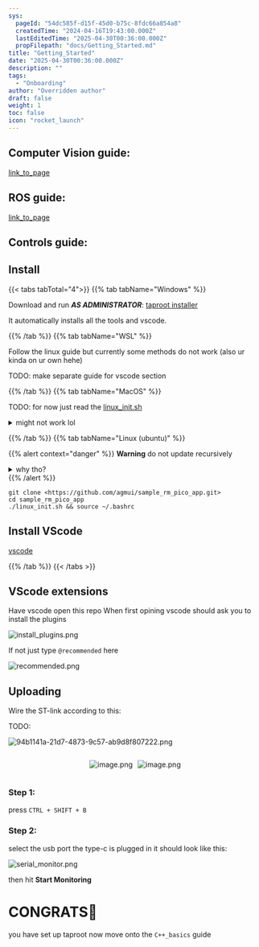 ```yaml
---
sys:
  pageId: "54dc585f-d15f-45d0-b75c-8fdc66a854a8"
  createdTime: "2024-04-16T19:43:00.000Z"
  lastEditedTime: "2025-04-30T00:36:00.000Z"
  propFilepath: "docs/Getting_Started.md"
title: "Getting_Started"
date: "2025-04-30T00:36:00.000Z"
description: ""
tags:
  - "Onboarding"
author: "Overridden author"
draft: false
weight: 1
toc: false
icon: "rocket_launch"
---
```


## Computer Vision guide:

[link_to_page](86d45bc0-388b-4d26-8848-44f255f73d0e)

## ROS guide:

[link_to_page](3c76c1de-ec8f-46d6-8b0a-294005edc2d5)

## Controls guide:

## Install

{{< tabs tabTotal="4">}}
{{% tab tabName="Windows" %}}

Download and run _**AS ADMINISTRATOR**_: [taproot installer](https://github.com/Thornbots/TeachingFreshies/releases/tag/1.0)

It automatically installs all the tools and vscode.

{{% /tab %}}
{{% tab tabName="WSL" %}}

Follow the linux guide but currently some methods do not work (also ur kinda on ur own hehe)

TODO: make separate guide for vscode section

{{% /tab %}}
{{% tab tabName="MacOS" %}}

TODO: for now just read the [linux_init.sh](https://github.com/agmui/sample_rm_pico_app/blob/main/linux_init.sh)

<details>
<summary>might not work lol</summary>

`brew install libusb pkg-config`

Next install: [vscode](https://code.visualstudio.com/Download)

</details>

{{% /tab %}}
{{% tab tabName="Linux (ubuntu)" %}}

{{% alert context="danger" %}}
**Warning** do not update recursively
<details>
<summary>why tho?</summary>
There are some submodules that may go on for a while (like tinyusb) and I highly
recommend you don't need to get them.
If you want to see what submodules I update just look in `linux_init.sh`
</details>
{{% /alert %}}

```shell
git clone <https://github.com/agmui/sample_rm_pico_app.git>
cd sample_rm_pico_app
./linux_init.sh && source ~/.bashrc
```

## Install VScode

[vscode](https://code.visualstudio.com/Download)

{{% /tab %}}
{{< /tabs >}}

## VScode extensions

Have vscode open this repo
When first opining vscode should ask you to install the plugins

![install_plugins.png](https://prod-files-secure.s3.us-west-2.amazonaws.com/d518164a-d88e-44d1-a4ee-3adb3bd8bce0/89bd30f0-1825-4e77-867b-0a41ce370880/install_plugins.png?X-Amz-Algorithm=AWS4-HMAC-SHA256&X-Amz-Content-Sha256=UNSIGNED-PAYLOAD&X-Amz-Credential=ASIAZI2LB46642G4QXVM%2F20250627%2Fus-west-2%2Fs3%2Faws4_request&X-Amz-Date=20250627T210751Z&X-Amz-Expires=3600&X-Amz-Security-Token=IQoJb3JpZ2luX2VjEIP%2F%2F%2F%2F%2F%2F%2F%2F%2F%2FwEaCXVzLXdlc3QtMiJHMEUCIHu%2F4nlWnCRRevfcNx5gqx%2FwKDE2u4Oeu3VKsNoj6xLHAiEAsnxKfIZ%2FT0nCuuS3sunHo5PgoRPDPEFHNh84%2BBPg5nEq%2FwMIfBAAGgw2Mzc0MjMxODM4MDUiDMGkXwtnhHbjccwGRyrcAzc6LtXBkjUcF1R%2BwpaDa381FX5iv7%2ByMnQxDUaMlHPiftnVNTXCWqE8bKDfOYsYm7e20nHYIoa156ZBE0tI2QO%2BAMv9fUnle9Bps8xMHOrKUk%2F6%2FApxZULwf3c2GEQhonqduANhXB68jZyVPjEGsO9QkfRN0ITCeXp%2BHQiJPVY7%2BM8i2HeB43rfjD99BCpwM1x%2BXVvKgYXFnlUT%2BdeXquzKY%2FqcXbDfFF8p8RYV0JJYSN%2BkpsiVBmdMo5lORSD8Z3mRVGhAo%2Fgbiil1SuovnpWYXFLood%2BJg8q1mQPqxTlgSMh6ZhYPM3qLpKLJ%2BEjXlmN6TA9aG%2FSNw8TGhv%2B%2Boi9mS3LZvSLqJibZXR1sEUVpdYRVO4gQciMtUfCzUGeH8DPNVPSiNcdvl7DqDqY%2ByTZrQ%2Bb4rHC%2FAf%2BC8Zz1rEXqToD1SfMS%2B7c1SDeeY6tDc2JaQGgP4PoUTMm2E3msDIVpQhF1iyqdFTBbrVczQW9YtjjVuVGphB92EWoSe0wKcRtK8nMrie7%2BGh8MrjDyaiSAM7RnCB8il5JhXAkmF9H46lnU55GED9HjN0RisCSDZYoAL2P0dNm17x2WLU9rk%2FjY6CHJQFNAatjdeb6Tlf9njMXOkg9eGwmSaQoMMLHK%2B8IGOqUBrzFTR%2BbZoQJbVU%2Bc%2BONsTZ%2BPjBs29PNaM2iBZdlVK5I9o417ttde9nNs2tETBReWBHd6AnEd4WtymiIa6hIDHhtzfA9g1X%2BDCtvMMyAfayT3iS9tdSgrEA%2BBBqiaDmif0Scsf322Ae0JEK1VuUJ0OVpcsUnq4IDX1E9feWC2XX8ss%2ByPNPm0RG%2FaGR0Xoh4%2BNZsmH6W0jUHBLH1LQ%2Fr7Edm758HE&X-Amz-Signature=48feb78440036171e672101f3f5d43f0e55596e6a70df42192710bee72ffd1f9&X-Amz-SignedHeaders=host&x-amz-checksum-mode=ENABLED&x-id=GetObject)

If not just type `@recommended` here  

![recommended.png](https://prod-files-secure.s3.us-west-2.amazonaws.com/d518164a-d88e-44d1-a4ee-3adb3bd8bce0/61e661e9-5d85-4dfc-be0d-8d2097a5e793/recommended.png?X-Amz-Algorithm=AWS4-HMAC-SHA256&X-Amz-Content-Sha256=UNSIGNED-PAYLOAD&X-Amz-Credential=ASIAZI2LB46642G4QXVM%2F20250627%2Fus-west-2%2Fs3%2Faws4_request&X-Amz-Date=20250627T210751Z&X-Amz-Expires=3600&X-Amz-Security-Token=IQoJb3JpZ2luX2VjEIP%2F%2F%2F%2F%2F%2F%2F%2F%2F%2FwEaCXVzLXdlc3QtMiJHMEUCIHu%2F4nlWnCRRevfcNx5gqx%2FwKDE2u4Oeu3VKsNoj6xLHAiEAsnxKfIZ%2FT0nCuuS3sunHo5PgoRPDPEFHNh84%2BBPg5nEq%2FwMIfBAAGgw2Mzc0MjMxODM4MDUiDMGkXwtnhHbjccwGRyrcAzc6LtXBkjUcF1R%2BwpaDa381FX5iv7%2ByMnQxDUaMlHPiftnVNTXCWqE8bKDfOYsYm7e20nHYIoa156ZBE0tI2QO%2BAMv9fUnle9Bps8xMHOrKUk%2F6%2FApxZULwf3c2GEQhonqduANhXB68jZyVPjEGsO9QkfRN0ITCeXp%2BHQiJPVY7%2BM8i2HeB43rfjD99BCpwM1x%2BXVvKgYXFnlUT%2BdeXquzKY%2FqcXbDfFF8p8RYV0JJYSN%2BkpsiVBmdMo5lORSD8Z3mRVGhAo%2Fgbiil1SuovnpWYXFLood%2BJg8q1mQPqxTlgSMh6ZhYPM3qLpKLJ%2BEjXlmN6TA9aG%2FSNw8TGhv%2B%2Boi9mS3LZvSLqJibZXR1sEUVpdYRVO4gQciMtUfCzUGeH8DPNVPSiNcdvl7DqDqY%2ByTZrQ%2Bb4rHC%2FAf%2BC8Zz1rEXqToD1SfMS%2B7c1SDeeY6tDc2JaQGgP4PoUTMm2E3msDIVpQhF1iyqdFTBbrVczQW9YtjjVuVGphB92EWoSe0wKcRtK8nMrie7%2BGh8MrjDyaiSAM7RnCB8il5JhXAkmF9H46lnU55GED9HjN0RisCSDZYoAL2P0dNm17x2WLU9rk%2FjY6CHJQFNAatjdeb6Tlf9njMXOkg9eGwmSaQoMMLHK%2B8IGOqUBrzFTR%2BbZoQJbVU%2Bc%2BONsTZ%2BPjBs29PNaM2iBZdlVK5I9o417ttde9nNs2tETBReWBHd6AnEd4WtymiIa6hIDHhtzfA9g1X%2BDCtvMMyAfayT3iS9tdSgrEA%2BBBqiaDmif0Scsf322Ae0JEK1VuUJ0OVpcsUnq4IDX1E9feWC2XX8ss%2ByPNPm0RG%2FaGR0Xoh4%2BNZsmH6W0jUHBLH1LQ%2Fr7Edm758HE&X-Amz-Signature=92a9358be7ae78d49d8a7bc780971bef2b37f3598d06f7404d4741cde7a2907a&X-Amz-SignedHeaders=host&x-amz-checksum-mode=ENABLED&x-id=GetObject)

## Uploading

Wire the ST-link according to this:

TODO:

![94b1141a-21d7-4873-9c57-ab9d8f807222.png](https://prod-files-secure.s3.us-west-2.amazonaws.com/d518164a-d88e-44d1-a4ee-3adb3bd8bce0/e5fad17d-ab82-4300-9f4c-505ab4b1202c/94b1141a-21d7-4873-9c57-ab9d8f807222.png?X-Amz-Algorithm=AWS4-HMAC-SHA256&X-Amz-Content-Sha256=UNSIGNED-PAYLOAD&X-Amz-Credential=ASIAZI2LB46642G4QXVM%2F20250627%2Fus-west-2%2Fs3%2Faws4_request&X-Amz-Date=20250627T210751Z&X-Amz-Expires=3600&X-Amz-Security-Token=IQoJb3JpZ2luX2VjEIP%2F%2F%2F%2F%2F%2F%2F%2F%2F%2FwEaCXVzLXdlc3QtMiJHMEUCIHu%2F4nlWnCRRevfcNx5gqx%2FwKDE2u4Oeu3VKsNoj6xLHAiEAsnxKfIZ%2FT0nCuuS3sunHo5PgoRPDPEFHNh84%2BBPg5nEq%2FwMIfBAAGgw2Mzc0MjMxODM4MDUiDMGkXwtnhHbjccwGRyrcAzc6LtXBkjUcF1R%2BwpaDa381FX5iv7%2ByMnQxDUaMlHPiftnVNTXCWqE8bKDfOYsYm7e20nHYIoa156ZBE0tI2QO%2BAMv9fUnle9Bps8xMHOrKUk%2F6%2FApxZULwf3c2GEQhonqduANhXB68jZyVPjEGsO9QkfRN0ITCeXp%2BHQiJPVY7%2BM8i2HeB43rfjD99BCpwM1x%2BXVvKgYXFnlUT%2BdeXquzKY%2FqcXbDfFF8p8RYV0JJYSN%2BkpsiVBmdMo5lORSD8Z3mRVGhAo%2Fgbiil1SuovnpWYXFLood%2BJg8q1mQPqxTlgSMh6ZhYPM3qLpKLJ%2BEjXlmN6TA9aG%2FSNw8TGhv%2B%2Boi9mS3LZvSLqJibZXR1sEUVpdYRVO4gQciMtUfCzUGeH8DPNVPSiNcdvl7DqDqY%2ByTZrQ%2Bb4rHC%2FAf%2BC8Zz1rEXqToD1SfMS%2B7c1SDeeY6tDc2JaQGgP4PoUTMm2E3msDIVpQhF1iyqdFTBbrVczQW9YtjjVuVGphB92EWoSe0wKcRtK8nMrie7%2BGh8MrjDyaiSAM7RnCB8il5JhXAkmF9H46lnU55GED9HjN0RisCSDZYoAL2P0dNm17x2WLU9rk%2FjY6CHJQFNAatjdeb6Tlf9njMXOkg9eGwmSaQoMMLHK%2B8IGOqUBrzFTR%2BbZoQJbVU%2Bc%2BONsTZ%2BPjBs29PNaM2iBZdlVK5I9o417ttde9nNs2tETBReWBHd6AnEd4WtymiIa6hIDHhtzfA9g1X%2BDCtvMMyAfayT3iS9tdSgrEA%2BBBqiaDmif0Scsf322Ae0JEK1VuUJ0OVpcsUnq4IDX1E9feWC2XX8ss%2ByPNPm0RG%2FaGR0Xoh4%2BNZsmH6W0jUHBLH1LQ%2Fr7Edm758HE&X-Amz-Signature=e7c63d3f91a0bd06c2de1c9f5a9b3b886d87d24a268a5fbbb108fed79975f917&X-Amz-SignedHeaders=host&x-amz-checksum-mode=ENABLED&x-id=GetObject)

<div style="display: flex;flex-direction: row; column-gap:10px; max-width: 630px;justify-content: center;">
<div>

![image.png](https://prod-files-secure.s3.us-west-2.amazonaws.com/d518164a-d88e-44d1-a4ee-3adb3bd8bce0/210ecb78-1116-4d7b-b9b7-2292f66fa2c2/image.png?X-Amz-Algorithm=AWS4-HMAC-SHA256&X-Amz-Content-Sha256=UNSIGNED-PAYLOAD&X-Amz-Credential=ASIAZI2LB466TAL735KS%2F20250627%2Fus-west-2%2Fs3%2Faws4_request&X-Amz-Date=20250627T210754Z&X-Amz-Expires=3600&X-Amz-Security-Token=IQoJb3JpZ2luX2VjEIP%2F%2F%2F%2F%2F%2F%2F%2F%2F%2FwEaCXVzLXdlc3QtMiJGMEQCIAH%2BC601mCbGk3h1OYJAJM6YLJ4nX7iGPOooC7TBWNuUAiBLbTrAe0dKTMt3BhL6upexqc9tlXa40M8EU%2BYR%2BpLg8ir%2FAwh8EAAaDDYzNzQyMzE4MzgwNSIMAZlxx5Di7RmP1R9GKtwDgqD%2FU7fPthmdBhCQzp4UtF6UnYnLyhobNwoTY2xKGqddvUwAToL3Y3%2FrPaC2sMvaaSx8OqnwLeX43%2BHpnbe3CWM00MXp1hs%2Bf%2B1ZOASSolJ8G%2FDFVpdoAn2c7TxGbUxpUgkBgXu2IamagBNRak9qHIjae8Ct869EYvg%2FVQb7%2BiglaArhePfvQZ9kwNgUwrPaiHpc3taB0vzuRIq8ggtaO6iZOWi6%2Fj%2BsoRiyQ9FMz206DCVtEFMBXPZ9SJu2GxjvG7gSopGagTJFX4TGNV7A6euBcVFuYFIe14rX%2Byy1uieiGVYBq6USejXc85ObNcErEmghF6Zu38ztF%2Ff5b56e3MHNA8d34JFpESEZiKR6fnZ7gGTvf5DbDNIJUmJwEQFqt0kIYnKpSgCbSYEpDo3ofHN6RL2lX9UdgA3%2BpCgOLquEHlssMIty34va1jsx6A6h3xbDZwJDqLft4fYeU4QMBmybcf5wvSwCZW9wkr50bz1k4KWbgVvixKMhR%2BBoaFThj2nMeYMGVbHhK1Ou9oBpr%2Bk4DUOO6k04%2B9NzTVrGLnvcC%2BOD1Plq9qXjY1mCuvn0qps8m3XcwpsG6RVC5QL4k%2BJ6thh4Ddr%2FTE7aXUsi2uEl0UuVxRq2KJU%2FERkw2sr7wgY6pgHT0sc%2Fb9ZTEt1yMUZzcph87armGRzXhXzQ3RbWQdYkJcuhwquJB5lmeXawQgRp%2Fb%2Fph2yIgxVFvYI0exqRUHDs8cp6xYVX9zdHaQxXOMVaGAKYjMzbDIHLoIjcKc9u6PjVPe5ml6aTH71R4Hbb5SQB9BQUipvcXdrqqDjt1Xd9A4IHydWaMiTGPk7XPH6vL1AfMf8y48T1mQt%2BtV0thWGn3zJ3af%2FG&X-Amz-Signature=1d2a8bf4030a5f5c32c442e66f6b06de6abe7be3fd10d333f579671e6b654290&X-Amz-SignedHeaders=host&x-amz-checksum-mode=ENABLED&x-id=GetObject)

</div>
<div>

![image.png](https://prod-files-secure.s3.us-west-2.amazonaws.com/d518164a-d88e-44d1-a4ee-3adb3bd8bce0/33a0fd0f-8ca6-4a86-8e09-26e95ded1fff/image.png?X-Amz-Algorithm=AWS4-HMAC-SHA256&X-Amz-Content-Sha256=UNSIGNED-PAYLOAD&X-Amz-Credential=ASIAZI2LB4664EK2D7YJ%2F20250627%2Fus-west-2%2Fs3%2Faws4_request&X-Amz-Date=20250627T210754Z&X-Amz-Expires=3600&X-Amz-Security-Token=IQoJb3JpZ2luX2VjEIX%2F%2F%2F%2F%2F%2F%2F%2F%2F%2FwEaCXVzLXdlc3QtMiJHMEUCIQC7OP%2BUr9r3AF6pszwMEwlho8w0a510YBDmSuyGjxaG3gIgFDjIM2KmwPhHjgbt9NrK%2B7Egotvx%2BZHzz3EsUMjCvXsq%2FwMIfhAAGgw2Mzc0MjMxODM4MDUiDOCJrK4R4uQiGPyB%2FircAxb%2FjBlZ4YSfPtKmql9rBecHewem0rLMLZcmN6cjcyIYqR%2BUy8P31FzX78y1lD%2F%2FIuc%2BZPRz320acI%2BgrY6dDeiJMABb9iZHMlvgfMaSxJe%2BY2PfybSltUVo7WEDEZ9iyWEPOivmj0OkIm9kmiWSMKDfanAWvoQpxtlB%2FrtlX%2FJ8V0jxPy0ZhCEy7Og96MNn3IU%2Fv%2Fm31DtqazqfDhZRHqTLVtnygTi%2FEb3EDGIaHonjCaY2idylgR%2ByqSGjdlWqst8HlYmW0MCe1KlDPy5vZqHRF3phr8OlWmnH9fuhtB8P%2FVarRRrI1s9o2kvEFXqSouWH%2BIIAzVzl4LNp2xdAWvK3IlwRw8Nd6xoPEy5OmpVGDrHk9%2FG3oTpONAb8GWnRI1aURSkSpZKuFWHpol%2BSAMV0UVgSauSu2Bsf5%2Fo%2FUHNuY70H%2B%2FeOcSvK5%2B93rBv80MVUUqgWS%2B4vM4k6NDrdyPtcAkZZiCTJsdh2CgcsBr8bJWlF1msV%2FLkz0uTMi186DXrxYW5Pvl1j2QC1SPKukkOi8R9Q6u0N%2FuR%2BYN4Nrc6pCUZbC%2BvWxW1FFiscdpmV8NLGBNJnhbyc1t1A1uTU0v6AKQ7uclTbk0kba223o5RT8BM5%2B5SY6DuRjVMrMKGP%2FMIGOqUBVcx86sk978IDY3wUPrEL8JHl22b%2BP3%2Bjj6OqnA2s%2FudhqE8uQ3NFGxlN0FHZO5vT3sje9EhTVvgcPPKh0N7ArWPqt6MdqyMDSeRh9R%2BVwO3sKpb1uQaGscSpxbYiNzqAQuG%2FfmtV4w0FYwk4at1B8Qbp0B533chYbLV6t%2FJCIPhoUGghMNzneBamVEuwYHJ0cb3YTYcIoLGwBU9KpSaoe%2By%2FDkNH&X-Amz-Signature=7cc57d1a15cf4134728fa751fdc8d562d8de172c2795018fd9dc34c133271ed9&X-Amz-SignedHeaders=host&x-amz-checksum-mode=ENABLED&x-id=GetObject)

</div>
</div>

### Step 1:

press `CTRL + SHIFT + B`

### Step 2:

select the usb port the type-c is plugged in it should look like this:

![serial_monitor.png](https://prod-files-secure.s3.us-west-2.amazonaws.com/d518164a-d88e-44d1-a4ee-3adb3bd8bce0/f03f4774-05d4-4393-b6a0-d5efb6d315ab/serial_monitor.png?X-Amz-Algorithm=AWS4-HMAC-SHA256&X-Amz-Content-Sha256=UNSIGNED-PAYLOAD&X-Amz-Credential=ASIAZI2LB46642G4QXVM%2F20250627%2Fus-west-2%2Fs3%2Faws4_request&X-Amz-Date=20250627T210751Z&X-Amz-Expires=3600&X-Amz-Security-Token=IQoJb3JpZ2luX2VjEIP%2F%2F%2F%2F%2F%2F%2F%2F%2F%2FwEaCXVzLXdlc3QtMiJHMEUCIHu%2F4nlWnCRRevfcNx5gqx%2FwKDE2u4Oeu3VKsNoj6xLHAiEAsnxKfIZ%2FT0nCuuS3sunHo5PgoRPDPEFHNh84%2BBPg5nEq%2FwMIfBAAGgw2Mzc0MjMxODM4MDUiDMGkXwtnhHbjccwGRyrcAzc6LtXBkjUcF1R%2BwpaDa381FX5iv7%2ByMnQxDUaMlHPiftnVNTXCWqE8bKDfOYsYm7e20nHYIoa156ZBE0tI2QO%2BAMv9fUnle9Bps8xMHOrKUk%2F6%2FApxZULwf3c2GEQhonqduANhXB68jZyVPjEGsO9QkfRN0ITCeXp%2BHQiJPVY7%2BM8i2HeB43rfjD99BCpwM1x%2BXVvKgYXFnlUT%2BdeXquzKY%2FqcXbDfFF8p8RYV0JJYSN%2BkpsiVBmdMo5lORSD8Z3mRVGhAo%2Fgbiil1SuovnpWYXFLood%2BJg8q1mQPqxTlgSMh6ZhYPM3qLpKLJ%2BEjXlmN6TA9aG%2FSNw8TGhv%2B%2Boi9mS3LZvSLqJibZXR1sEUVpdYRVO4gQciMtUfCzUGeH8DPNVPSiNcdvl7DqDqY%2ByTZrQ%2Bb4rHC%2FAf%2BC8Zz1rEXqToD1SfMS%2B7c1SDeeY6tDc2JaQGgP4PoUTMm2E3msDIVpQhF1iyqdFTBbrVczQW9YtjjVuVGphB92EWoSe0wKcRtK8nMrie7%2BGh8MrjDyaiSAM7RnCB8il5JhXAkmF9H46lnU55GED9HjN0RisCSDZYoAL2P0dNm17x2WLU9rk%2FjY6CHJQFNAatjdeb6Tlf9njMXOkg9eGwmSaQoMMLHK%2B8IGOqUBrzFTR%2BbZoQJbVU%2Bc%2BONsTZ%2BPjBs29PNaM2iBZdlVK5I9o417ttde9nNs2tETBReWBHd6AnEd4WtymiIa6hIDHhtzfA9g1X%2BDCtvMMyAfayT3iS9tdSgrEA%2BBBqiaDmif0Scsf322Ae0JEK1VuUJ0OVpcsUnq4IDX1E9feWC2XX8ss%2ByPNPm0RG%2FaGR0Xoh4%2BNZsmH6W0jUHBLH1LQ%2Fr7Edm758HE&X-Amz-Signature=d1d35dd01fbecddada8b0f0b903d813081e338e40a19961e52938054e936c64c&X-Amz-SignedHeaders=host&x-amz-checksum-mode=ENABLED&x-id=GetObject)

then hit **Start Monitoring**

# CONGRATS🎉

you have set up taproot now move onto the `C++_basics` guide
